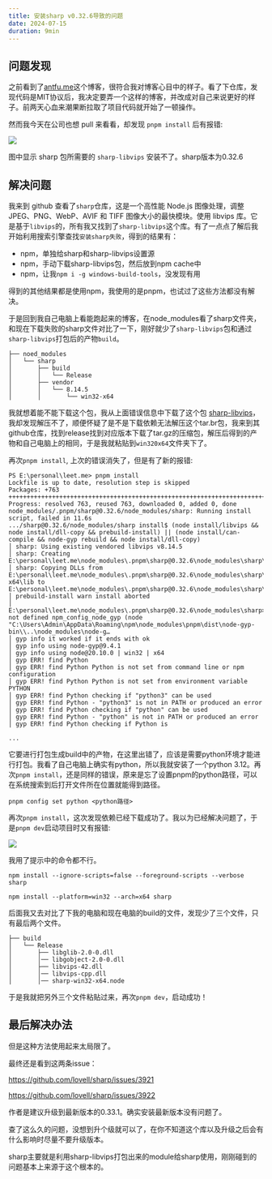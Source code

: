 ```yaml
---
title: 安装sharp v0.32.6导致的问题
date: 2024-07-15
duration: 9min
---
```


## 问题发现

之前看到了[antfu.me](https://antfu.me/)这个博客，很符合我对博客心目中的样子。看了下仓库，发现代码是MIT协议后，我决定要弄一个这样的博客，并改成对自己来说更好的样子。前两天心血来潮果断拉取了项目代码就开始了一顿操作。

然而我今天在公司也想 pull 来看看，却发现 `pnpm install` 后有报错:

<img src="/images/sharp-install-failed.png" />

图中显示 sharp 包所需要的 `sharp-libvips` 安装不了。sharp版本为0.32.6

## 解决问题

我来到 github 查看了`sharp`仓库，这是一个高性能 Node.js 图像处理，调整 JPEG、PNG、WebP、AVIF 和 TIFF 图像大小的最快模块。使用 libvips 库。它是基于`libvips`的，所有我又找到了`sharp-libvips`这个库。有了一点点了解后我开始利用搜索引擎查找`安装sharp失败`，得到的结果有：

- npm，单独给sharp和sharp-libvips设置源
- npm，手动下载sharp-libvips包，然后放到npm cache中
- npm，让我`npm i -g windows-build-tools`，没发现有用

得到的其他结果都是使用npm，我使用的是pnpm，也试过了这些方法都没有解决。

于是回到我自己电脑上看能跑起来的博客，在node_modules看了sharp文件夹，和现在下载失败的sharp文件对比了一下，刚好就少了`sharp-libvips`包和通过`sharp-libvips`打包后的产物`build`。

```
├── noed_modules
│   └── sharp
│       ├── build
│       │   └── Release
│       ├── vendor
│       │   └── 8.14.5
│       │       └── win32-x64
```

我就想着能不能下载这个包，我从上面错误信息中下载了这个包 [sharp-libvips](https://github.com/lovell/sharp-libvips/releases/download/v8.14.5/libvips-8.14.5-win32-x64.tar.br)，我却发现解压不了，顺便怀疑了是不是下载依赖无法解压这个tar.br包，我来到其github仓库，找到release找到对应版本下载了tar.gz的压缩包，解压后得到的产物和自己电脑上的相同，于是我就粘贴到`win320x64`文件夹下了。

再次`pnpm install`, 上次的错误消失了，但是有了新的报错:

```
PS E:\personal\leet.me> pnpm install
Lockfile is up to date, resolution step is skipped
Packages: +763
++++++++++++++++++++++++++++++++++++++++++++++++++++++++++++++++++++++++++++++++++++++++++++++++++++++++++++++++++++++++++++++++++++++++++++++++++++++++++++++++++++++++++++++++++++++++++++++++++++++++++++++++++
Progress: resolved 763, reused 763, downloaded 0, added 0, done
node_modules/.pnpm/sharp@0.32.6/node_modules/sharp: Running install script, failed in 11.6s
.../sharp@0.32.6/node_modules/sharp install$ (node install/libvips && node install/dll-copy && prebuild-install) || (node install/can-compile && node-gyp rebuild && node install/dll-copy)
│ sharp: Using existing vendored libvips v8.14.5
│ sharp: Creating E:\personal\leet.me\node_modules\.pnpm\sharp@0.32.6\node_modules\sharp\build\Release
│ sharp: Copying DLLs from E:\personal\leet.me\node_modules\.pnpm\sharp@0.32.6\node_modules\sharp\vendor\8.14.5\win32-x64\lib to E:\personal\leet.me\node_modules\.pnpm\sharp@0.32.6\node_modules\sharp\build\Rel…
│ prebuild-install warn install aborted
│ E:\personal\leet.me\node_modules\.pnpm\sharp@0.32.6\node_modules\sharp>if not defined npm_config_node_gyp (node "C:\Users\Admin\AppData\Roaming\npm\node_modules\pnpm\dist\node-gyp-bin\\..\node_modules\node-g…
│ gyp info it worked if it ends with ok
│ gyp info using node-gyp@9.4.1
│ gyp info using node@20.10.0 | win32 | x64
│ gyp ERR! find Python
│ gyp ERR! find Python Python is not set from command line or npm configuration
│ gyp ERR! find Python Python is not set from environment variable PYTHON
│ gyp ERR! find Python checking if "python3" can be used
│ gyp ERR! find Python - "python3" is not in PATH or produced an error
│ gyp ERR! find Python checking if "python" can be used
│ gyp ERR! find Python - "python" is not in PATH or produced an error
│ gyp ERR! find Python checking if Python is

...
```

它要进行打包生成build中的产物，在这里出错了，应该是需要python环境才能进行打包。我看了自己电脑上确实有python，所以我就安装了一个python 3.12。再次`pnpm install`，还是同样的错误，原来是忘了设置pnpm的python路径，可以在系统搜索到后打开文件所在位置就能得到路径。

```
pnpm config set python <python路径>
```

再次`pnpm install`，这次发现依赖已经下载成功了。我以为已经解决问题了，于是`pnpm dev`启动项目时又有报错:

<img src="/images/sharp-start-failed.png" />

我用了提示中的命令都不行。

```
npm install --ignore-scripts=false --foreground-scripts --verbose sharp

npm install --platform=win32 --arch=x64 sharp
```

后面我又去对比了下我的电脑和现在电脑的build的文件，发现少了三个文件，只有最后两个文件。

```
├── build
│   └── Release
│       ├── libglib-2.0-0.dll
│       │── libgobject-2.0-0.dll
│       ├── libvips-42.dll
│       │── libvips-cpp.dll
│       │── sharp-win32-x64.node
```

于是我就把另外三个文件粘贴过来，再次`pnpm dev`，启动成功！

## 最后解决办法

但是这种方法使用起来太局限了。

最终还是看到这两条issue：

https://github.com/lovell/sharp/issues/3921

https://github.com/lovell/sharp/issues/3922

作者是建议升级到最新版本的0.33.1。确实安装最新版本没有问题了。

查了这么久的问题，没想到升个级就可以了，在你不知道这个库以及升级之后会有什么影响时尽量不要升级版本。

sharp主要就是利用sharp-libvips打包出来的module给sharp使用，刚刚碰到的问题基本上来源于这个根本的。
